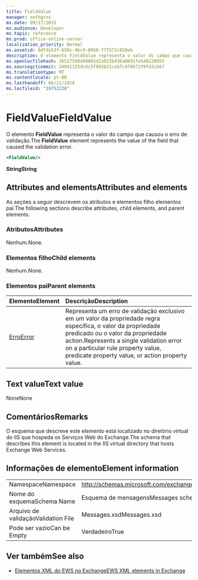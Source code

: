 ```yaml
---
title: FieldValue
manager: sethgros
ms.date: 09/17/2015
ms.audience: Developer
ms.topic: reference
ms.prod: office-online-server
localization_priority: Normal
ms.assetid: 8dfda53f-658c-4bc9-8950-f7f572c850eb
description: O elemento FieldValue representa o valor do campo que causou o erro de validação.
ms.openlocfilehash: 26517598d49865d2a925b436a0691fe548228955
ms.sourcegitcommit: 34041125dc8c5f993b21cebfc4f8b72f0fd2cb6f
ms.translationtype: MT
ms.contentlocale: pt-BR
ms.lasthandoff: 06/11/2018
ms.locfileid: "19752236"
---
```

# <a name="fieldvalue"></a><span data-ttu-id="8d705-103">FieldValue</span><span class="sxs-lookup"><span data-stu-id="8d705-103">FieldValue</span></span>

<span data-ttu-id="8d705-104">O elemento **FieldValue** representa o valor do campo que causou o erro de validação.</span><span class="sxs-lookup"><span data-stu-id="8d705-104">The **FieldValue** element represents the value of the field that caused the validation error.</span></span> 
  
```XML
<FieldValue/>
```

 <span data-ttu-id="8d705-105">**String**</span><span class="sxs-lookup"><span data-stu-id="8d705-105">**String**</span></span>
## <a name="attributes-and-elements"></a><span data-ttu-id="8d705-106">Attributes and elements</span><span class="sxs-lookup"><span data-stu-id="8d705-106">Attributes and elements</span></span>

<span data-ttu-id="8d705-107">As seções a seguir descrevem os atributos e elementos filho elementos pai.</span><span class="sxs-lookup"><span data-stu-id="8d705-107">The following sections describe attributes, child elements, and parent elements.</span></span>
  
### <a name="attributes"></a><span data-ttu-id="8d705-108">Atributos</span><span class="sxs-lookup"><span data-stu-id="8d705-108">Attributes</span></span>

<span data-ttu-id="8d705-109">Nenhum.</span><span class="sxs-lookup"><span data-stu-id="8d705-109">None.</span></span>
  
### <a name="child-elements"></a><span data-ttu-id="8d705-110">Elementos filho</span><span class="sxs-lookup"><span data-stu-id="8d705-110">Child elements</span></span>

<span data-ttu-id="8d705-111">Nenhum.</span><span class="sxs-lookup"><span data-stu-id="8d705-111">None.</span></span>
  
### <a name="parent-elements"></a><span data-ttu-id="8d705-112">Elementos pai</span><span class="sxs-lookup"><span data-stu-id="8d705-112">Parent elements</span></span>

|<span data-ttu-id="8d705-113">**Elemento**</span><span class="sxs-lookup"><span data-stu-id="8d705-113">**Element**</span></span>|<span data-ttu-id="8d705-114">**Descrição**</span><span class="sxs-lookup"><span data-stu-id="8d705-114">**Description**</span></span>|
|:-----|:-----|
|[<span data-ttu-id="8d705-115">Erro</span><span class="sxs-lookup"><span data-stu-id="8d705-115">Error</span></span>](error.md) <br/> |<span data-ttu-id="8d705-116">Representa um erro de validação exclusivo em um valor da propriedade regra específica, o valor da propriedade predicado ou o valor da propriedade action.</span><span class="sxs-lookup"><span data-stu-id="8d705-116">Represents a single validation error on a particular rule property value, predicate property value, or action property value.</span></span>  <br/> |
   
## <a name="text-value"></a><span data-ttu-id="8d705-117">Text value</span><span class="sxs-lookup"><span data-stu-id="8d705-117">Text value</span></span>

<span data-ttu-id="8d705-118">None</span><span class="sxs-lookup"><span data-stu-id="8d705-118">None</span></span>
  
## <a name="remarks"></a><span data-ttu-id="8d705-119">Comentários</span><span class="sxs-lookup"><span data-stu-id="8d705-119">Remarks</span></span>

<span data-ttu-id="8d705-120">O esquema que descreve este elemento está localizado no diretório virtual do IIS que hospeda os Serviços Web do Exchange.</span><span class="sxs-lookup"><span data-stu-id="8d705-120">The schema that describes this element is located in the IIS virtual directory that hosts Exchange Web Services.</span></span>
  
## <a name="element-information"></a><span data-ttu-id="8d705-121">Informações de elemento</span><span class="sxs-lookup"><span data-stu-id="8d705-121">Element information</span></span>

|||
|:-----|:-----|
|<span data-ttu-id="8d705-122">Namespace</span><span class="sxs-lookup"><span data-stu-id="8d705-122">Namespace</span></span>  <br/> |http://schemas.microsoft.com/exchange/services/2006/messages  <br/> |
|<span data-ttu-id="8d705-123">Nome do esquema</span><span class="sxs-lookup"><span data-stu-id="8d705-123">Schema Name</span></span>  <br/> |<span data-ttu-id="8d705-124">Esquema de mensagens</span><span class="sxs-lookup"><span data-stu-id="8d705-124">Messages schema</span></span>  <br/> |
|<span data-ttu-id="8d705-125">Arquivo de validação</span><span class="sxs-lookup"><span data-stu-id="8d705-125">Validation File</span></span>  <br/> |<span data-ttu-id="8d705-126">Messages.xsd</span><span class="sxs-lookup"><span data-stu-id="8d705-126">Messages.xsd</span></span>  <br/> |
|<span data-ttu-id="8d705-127">Pode ser vazio</span><span class="sxs-lookup"><span data-stu-id="8d705-127">Can be Empty</span></span>  <br/> |<span data-ttu-id="8d705-128">Verdadeiro</span><span class="sxs-lookup"><span data-stu-id="8d705-128">True</span></span>  <br/> |
   
## <a name="see-also"></a><span data-ttu-id="8d705-129">Ver também</span><span class="sxs-lookup"><span data-stu-id="8d705-129">See also</span></span>



- [<span data-ttu-id="8d705-130">Elementos XML do EWS no Exchange</span><span class="sxs-lookup"><span data-stu-id="8d705-130">EWS XML elements in Exchange</span></span>](ews-xml-elements-in-exchange.md)

